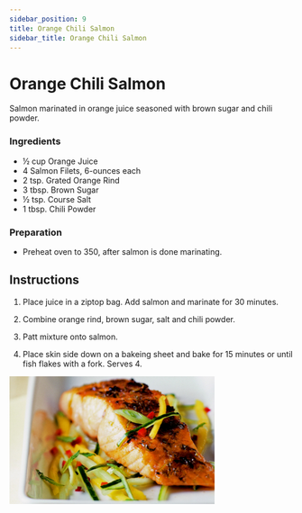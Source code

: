 ```yaml
---
sidebar_position: 9
title: Orange Chili Salmon
sidebar_title: Orange Chili Salmon
---
```


# Orange Chili Salmon 
Salmon marinated in orange juice seasoned with brown sugar and chili powder.

### Ingredients
- ½ cup Orange Juice
- 4 Salmon Filets, 6-ounces each
- 2 tsp. Grated Orange Rind
- 3 tbsp. Brown Sugar
- ½ tsp. Course Salt
- 1 tbsp. Chili Powder

### Preparation
- Preheat oven to 350, after salmon is done marinating.

## Instructions
1. Place juice in a ziptop bag. Add salmon and marinate for 30 minutes.

2. Combine orange rind, brown sugar, salt and chili powder. 

3. Patt mixture onto salmon. 

4. Place skin side down on a bakeing sheet and bake for 15 minutes or until fish flakes with a fork. Serves 4.

![Salmon](./mango-salmon.png)
